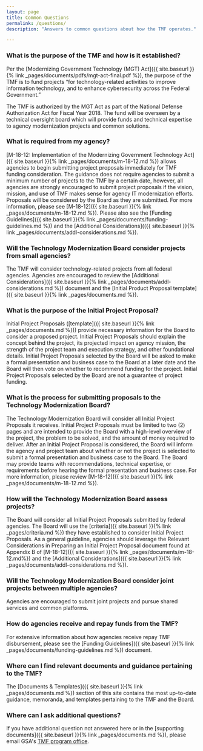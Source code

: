 ```yaml
---
layout: page
title: Common Questions
permalink: /questions/
description: "Answers to common questions about how the TMF operates."

---
```


### What is the purpose of the TMF and how is it established?

Per the [Modernizing Government Technology (MGT) Act]({{ site.baseurl }}{% link _pages/documents/pdfs/mgt-act-final.pdf %}), the purpose of the TMF is to fund projects “for technology-related activities to improve information technology, and to enhance cybersecurity across the Federal Government.”

The TMF is authorized by the MGT Act as part of the National Defense Authorization Act for Fiscal Year 2018. The fund will be overseen by a technical oversight board which will provide funds and technical expertise to agency modernization projects and common solutions.

### What is required from my agency?
[M-18-12: Implementation of the Modernizing Government Technology Act]({{ site.baseurl }}{% link _pages/documents/m-18-12.md %}) allows agencies to begin submitting project proposals immediately for TMF funding consideration. The guidance does not require agencies to submit a minimum number of projects to the TMF by a certain date, however, all agencies are strongly encouraged to submit project proposals if the vision, mission, and use of TMF makes sense for agency IT modernization efforts. Proposals will be considered by the Board as they are submitted. For more information, please see [M-18-12]({{ site.baseurl }}{% link _pages/documents/m-18-12.md %}). Please also see the [Funding Guidelines]({{ site.baseurl }}{% link _pages/documents/funding-guidelines.md %}) and the [Additional Considerations](({{ site.baseurl }}{% link _pages/documents/addl-considerations.md %}).

### Will the Technology Modernization Board consider projects from small agencies?
The TMF will consider technology-related projects from all federal agencies. Agencies are encouraged to review the [Additional Considerations]({{ site.baseurl }}{% link _pages/documents/addl-considerations.md %}) document and the [Initial Product Proposal template]({{ site.baseurl }}{% link _pages/documents.md %}).

### What is the purpose of the Initial Project Proposal?
Initial Project Proposals ([template]({{ site.baseurl }}{% link _pages/documents.md %})) provide necessary information for the Board to consider a proposed project. Initial Project Proposals should explain the concept behind the project, its projected impact on agency mission, the strength of the project team and execution strategy, and other foundational details. Initial Project Proposals selected by the Board will be asked to make a formal presentation and business case to the Board at a later date and the Board will then vote on whether to recommend funding for the project. Initial Project Proposals selected by the Board are not a guarantee of project funding.

### What is the process for submitting proposals to the Technology Modernization Board?
The Technology Modernization Board will consider all Initial Project Proposals it receives. Initial Project Proposals must be limited to two (2) pages and are intended to provide the Board with a high-level overview of the project, the problem to be solved, and the amount of money required to deliver. After an Initial Project Proposal is considered, the Board will inform the agency and project team about whether or not the project is selected to submit a formal presentation and business case to the Board. The Board may provide teams with recommendations, technical expertise, or requirements before hearing the formal presentation and business case. For more information, please review [M-18-12]({{ site.baseurl }}{% link _pages/documents/m-18-12.md %}).

### How will the Technology Modernization Board assess projects?
The Board will consider all Initial Project Proposals submitted by federal agencies. The Board will use the [criteria]({{ site.baseurl }}{% link _pages/criteria.md %}) they have established to consider Initial Project Proposals. As a general guideline, agencies should leverage the Relevant Considerations in Preparing an Initial Project Proposal document found at Appendix B of [M-18-12]({{ site.baseurl }}{% link _pages/documents/m-18-12.md%}) and the [Additional Considerations]({{ site.baseurl }}{% link _pages/documents/addl-considerations.md %}).

### Will the Technology Modernization Board consider joint projects between multiple agencies?
Agencies are encouraged to submit joint projects and pursue shared services and common platforms.

### How do agencies receive and repay funds from the TMF?
For extensive information about how agencies receive repay TMF disbursement, please see the [Funding Guidelines]({{ site.baseurl }}{% link _pages/documents/funding-guidelines.md %}) document.

### Where can I find relevant documents and guidance pertaining to the TMF?
The [Documents & Templates]({{ site.baseurl }}{% link _pages/documents.md %}) section of this site contains the most up-to-date guidance, memoranda, and templates pertaining to the TMF and the Board.

### Where can I ask additional questions?
If you have additional question not answered here or in the [supporting documents]({{ site.baseurl }}{% link _pages/documents.md %}), please email GSA's [TMF program office](mailto:tmf@gsa.gov).
